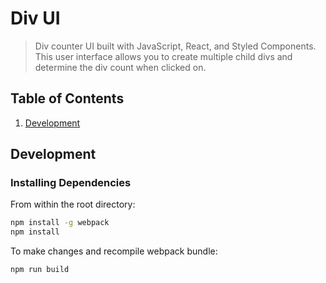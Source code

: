 # Div UI

> Div counter UI built with JavaScript, React, and Styled Components. This user interface allows you to create multiple child divs and determine the div count when clicked on. 

## Table of Contents

1. [Development](#development)

## Development

### Installing Dependencies

From within the root directory:

```sh
npm install -g webpack
npm install
```

To make changes and recompile webpack bundle:
```sh
npm run build
```
